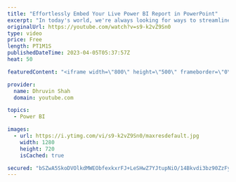 ```yaml
---
title: "Effortlessly Embed Your Live Power BI Report in PowerPoint"
excerpt: "In today's world, we're always looking for ways to streamline our work and save time. One of the ways to do this is to integrate your Live Power BI Report and Visual directly into Microsoft PowerPoint. This short video will demonstrate how you can do this seamlessly without the need for taking screenshots"
originalUrl: https://youtube.com/watch?v=s9-k2vZ9Sn0
type: video
price: Free
length: PT1M1S
publishedDateTime: 2023-04-05T05:37:57Z
heat: 50

featuredContent: "<iframe width=\"800\" height=\"500\" frameborder=\"0\" src=\"https://www.youtube.com/embed/s9-k2vZ9Sn0\" allow=\"accelerometer; autoplay; encrypted-media; gyroscope; picture-in-picture\" allowfullscreen></iframe>"

provider:
  name: Dhruvin Shah
  domain: youtube.com

topics:
  - Power BI

images:
  - url: https://i.ytimg.com/vi/s9-k2vZ9Sn0/maxresdefault.jpg
    width: 1280
    height: 720
    isCached: true

secured: "bSZwA5SkoDVOlkdMWEObfexkxrFJ+LeSHwZ7YJtupNiO/14Bkvdi3bz90ZzFyiv/OfAGopMmmFv5yEPieTIQ8P64JmLcVMpa9CJv/KwlPhkKbrcrou91afXfwvXBmpnlMnXRWbkIursTrUTgPDyS+norQ8J/I5uVTk860hUw8WrE1Z832tNRtB0pkBTLxxmEEWk/WSHMg5pvQ1A1Jcde/N4/N1PL79LTgO7dENEzo3c+EWYWQDo11MpRx6Nqjh9lp5dNGDkQIyeg6XZCtTAaMJT0EHEMobcQsbCls7WWSyCUUgYd6Paz8bKJzhRWoFU/L0SwNEfXyyd3Zz/cDxVykzYzemMThUYd+9MUluoGUUz5zh2w7YxFYuDnMC4dgmvOEHIfxXQ8t6hVZ7/n0r6uZwXhpE5k2psGRU30dhYW0E0=;CLyqxysMx/uE8uOYYG17Jg=="
---
```


